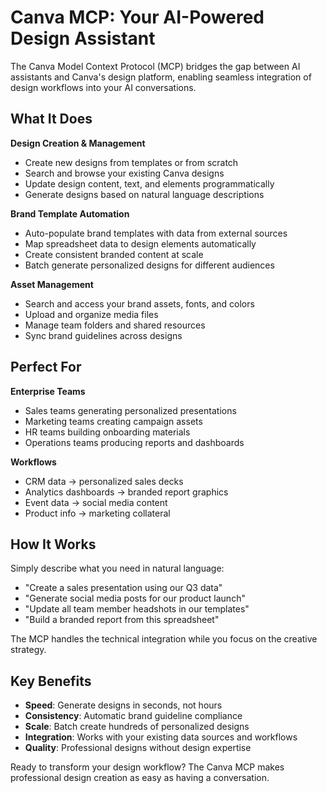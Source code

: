 # Canva MCP: Your AI-Powered Design Assistant

The Canva Model Context Protocol (MCP) bridges the gap between AI assistants and Canva's design platform, enabling seamless integration of design workflows into your AI conversations.

## What It Does

**Design Creation & Management**
- Create new designs from templates or from scratch
- Search and browse your existing Canva designs
- Update design content, text, and elements programmatically
- Generate designs based on natural language descriptions

**Brand Template Automation**
- Auto-populate brand templates with data from external sources
- Map spreadsheet data to design elements automatically
- Create consistent branded content at scale
- Batch generate personalized designs for different audiences

**Asset Management**
- Search and access your brand assets, fonts, and colors
- Upload and organize media files
- Manage team folders and shared resources
- Sync brand guidelines across designs

## Perfect For

**Enterprise Teams**
- Sales teams generating personalized presentations
- Marketing teams creating campaign assets
- HR teams building onboarding materials
- Operations teams producing reports and dashboards

**Workflows**
- CRM data → personalized sales decks
- Analytics dashboards → branded report graphics
- Event data → social media content
- Product info → marketing collateral

## How It Works

Simply describe what you need in natural language:
- "Create a sales presentation using our Q3 data"
- "Generate social media posts for our product launch"
- "Update all team member headshots in our templates"
- "Build a branded report from this spreadsheet"

The MCP handles the technical integration while you focus on the creative strategy.

## Key Benefits

- **Speed**: Generate designs in seconds, not hours
- **Consistency**: Automatic brand guideline compliance
- **Scale**: Batch create hundreds of personalized designs
- **Integration**: Works with your existing data sources and workflows
- **Quality**: Professional designs without design expertise

Ready to transform your design workflow? The Canva MCP makes professional design creation as easy as having a conversation.